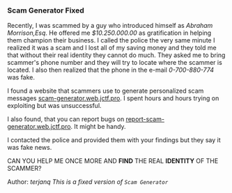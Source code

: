 ### Scam Generator Fixed

Recently, I was scammed by a guy who introduced himself as *Abraham Morrison,Esq*.
He offered me *$10.250.000.00* as gratification in helping them champion their business.
I called the police the very same minute I realized it was a scam and I lost all of my saving money 
and they told me that without their real identity they cannot do much.
They asked me to bring scammer's phone number and they will try to locate where the scammer 
is located. I also then realized that the phone in the e-mail *0-700-880-774* was fake.

I found a website that scammers use to generate personalized scam messages 
[scam-generator.web.jctf.pro](http://scam-generator.web.jctf.pro). 
I spent hours and hours trying on exploiting but was unsuccessful. 

I also found, that you can report bugs on [report-scam-generator.web.jctf.pro](http://scam-generator-report.web.jctf.pro). It might be handy.

I contacted the police and provided them with your findings but they say it was fake news. 

CAN YOU HELP ME ONCE MORE AND **FIND** THE REAL **IDENTITY** OF THE SCAMMER?   

Author: *terjanq*
*This is a fixed version of `Scam Generator`*